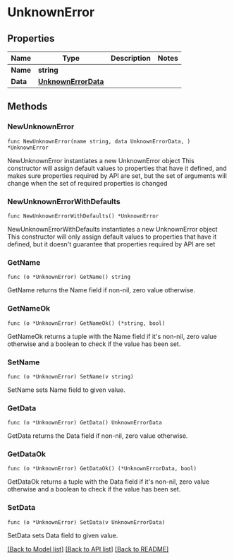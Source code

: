 # UnknownError

## Properties

Name | Type | Description | Notes
------------ | ------------- | ------------- | -------------
**Name** | **string** |  | 
**Data** | [**UnknownErrorData**](UnknownErrorData.md) |  | 

## Methods

### NewUnknownError

`func NewUnknownError(name string, data UnknownErrorData, ) *UnknownError`

NewUnknownError instantiates a new UnknownError object
This constructor will assign default values to properties that have it defined,
and makes sure properties required by API are set, but the set of arguments
will change when the set of required properties is changed

### NewUnknownErrorWithDefaults

`func NewUnknownErrorWithDefaults() *UnknownError`

NewUnknownErrorWithDefaults instantiates a new UnknownError object
This constructor will only assign default values to properties that have it defined,
but it doesn't guarantee that properties required by API are set

### GetName

`func (o *UnknownError) GetName() string`

GetName returns the Name field if non-nil, zero value otherwise.

### GetNameOk

`func (o *UnknownError) GetNameOk() (*string, bool)`

GetNameOk returns a tuple with the Name field if it's non-nil, zero value otherwise
and a boolean to check if the value has been set.

### SetName

`func (o *UnknownError) SetName(v string)`

SetName sets Name field to given value.


### GetData

`func (o *UnknownError) GetData() UnknownErrorData`

GetData returns the Data field if non-nil, zero value otherwise.

### GetDataOk

`func (o *UnknownError) GetDataOk() (*UnknownErrorData, bool)`

GetDataOk returns a tuple with the Data field if it's non-nil, zero value otherwise
and a boolean to check if the value has been set.

### SetData

`func (o *UnknownError) SetData(v UnknownErrorData)`

SetData sets Data field to given value.



[[Back to Model list]](../README.md#documentation-for-models) [[Back to API list]](../README.md#documentation-for-api-endpoints) [[Back to README]](../README.md)


